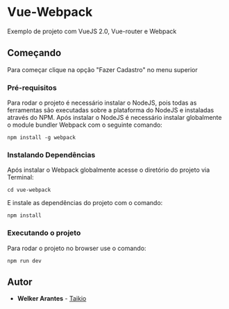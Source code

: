 # Vue-Webpack

Exemplo de projeto com VueJS 2.0, Vue-router e Webpack

## Começando

Para começar clique na opção "Fazer Cadastro" no menu superior

### Pré-requisitos

Para rodar o projeto é necessário instalar o NodeJS, pois todas as ferramentas são executadas sobre a plataforma do NodeJS e instaladas através do NPM. Após instalar o NodeJS é necessário instalar globalmente o module bundler Webpack com o seguinte comando:

```
npm install -g webpack
```

### Instalando Dependências

Após instalar o Webpack globalmente acesse o diretório do projeto via Terminal:

```
cd vue-webpack
```

E instale as dependências do projeto com o comando:

```
npm install
```

### Executando o projeto

Para rodar o projeto no browser use o comando:

```
npm run dev
```

## Autor

* **Welker Arantes** - [Taikio](https://github.com/taikio)
